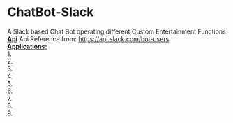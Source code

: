 # ChatBot-Slack
A Slack based Chat Bot operating different Custom Entertainment Functions
<br>
<b><u>Api</b></u>
Api Reference from: https://api.slack.com/bot-users
<br>
<b><u>Applications:</u></b>
<br>
1. 
<br>
2. 
<br>
3. 
<br>
4. 
<br>
5. 
<br>
6.
<br> 
7. 
<br>
8. 
<br>
9.
<br> 